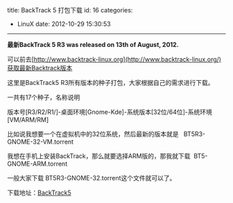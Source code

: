 title: BackTrack 5 打包下载
id: 16
categories:
  - LinuX
date: 2012-10-29 15:30:53
---

**最新BackTrack 5 R3 was released on 13th of August, 2012.**

可以前去[http://www.backtrack-linux.org](http://www.backtrack-linux.org/)获取最新Backtrack版本

这里是BackTrack5 R3所有版本的种子打包，大家根据自己的需求进行下载。

一共有17个种子，名称说明

版本号[R3/R2/R1/]-桌面环境[Gnome-Kde]-系统版本[32位/64位]-系统环境[VM/ARM/RM]

比如说我想要一个在虚拟机中的32位系统，然后最新的版本就是   BT5R3-GNOME-32-VM.torrent

我想在手机上安装BackTrack，那么就要选择ARM版的，那我就下载  BT5-GNOME-ARM.torrent

一般大家下载 BT5R3-GNOME-32.torrent这个文件就可以了。

下载地址：[BackTrack5](http://7xnueu.com1.z0.glb.clouddn.com/2012/10/BackTrack5.zip)